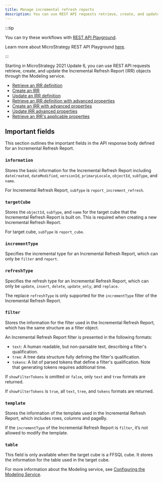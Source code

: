 ```yaml
---
title: Manage incremental refresh reports
description: You can use REST API requests retrieve, create, and update the Incremental Refresh Report (IRR) objects through the Modeling service.
---
```


<Available since="2021 Update 6" />

:::tip

You can try these workflows with [REST API Playground](https://www.postman.com/microstrategysdk/workspace/microstrategy-rest-api/folder/16131298-bc4cbadd-29e6-4426-85ff-30bcc0f20d60?ctx=documentation).

Learn more about MicroStrategy REST API Playground [here](/docs/getting-started/playground.md).

:::

Starting in MicroStrategy 2021 Update 6, you can use REST API requests retrieve, create, and update the Incremental Refresh Report (IRR) objects through the Modeling service.

- [Retrieve an IRR definition](retrieve-an-irr-definition.md)
- [Create an IRR](create-an-irr.md)
- [Update an IRR definition](update-an-irr-definition.md)
- [Retrieve an IRR definition with advanced properties](retrieve-an-irr-definition-with-advanced-properties.md)
- [Create an IRR with advanced properties](create-an-irr-with-advanced-properties.md)
- [Update IRR advanced properties](update-irr-advanced-properties.md)
- [Retrieve an IRR's applicable properties](retrieve-applicable-properties-of-an-incremental-refresh-report.md)

## Important fields

This section outlines the important fields in the API response body defined for an Incremental Refresh Report.

### `information`

Stores the basic information for the Incremental Refresh Report including `dateCreated`, `dateModified`, `versionId`, `primaryLocale`, `objectId`, `subType`, and `name`.

For Incremental Refresh Report, `subType` is `report_increment_refresh`.

### `targetCube`

Stores the `objectId`, `subType`, and `name` for the target cube that the Incremental Refresh Report is built on. This is required when creating a new Incremental Refresh Report.

For target cube, `subType` is `report_cube`.

### `incrementType`

Specifies the incremental type for an Incremental Refresh Report, which can only be `filter` and `report`.

### `refreshType`

Specifies the refresh type for an Incremental Refresh Report, which can only be `update`, `insert`, `delete`, `update_only`, and `replace`.

The replace `refreshType` is only supported for the `incrementType` filter of the Incremental Refresh Report.

### `filter`

Stores the information for the filter used in the Incremental Refresh Report, which has the same structure as a filter object.

An Incremental Refresh Report filter is presented in the following formats:

- `text`: A human readable, but non-parsable text, describing a filter's qualification.
- `tree`: A tree data structure fully defining the filter's qualification.
- `tokens`: A list of parsed tokens that define a filter's qualification. Note that generating tokens requires additional time.

If `showFilterTokens` is omitted or `false`, only `text` and `tree` formats are returned.

If `showFilterTokens` is `true`, all `text`, `tree`, and `tokens` formats are returned.

### `template`

Stores the information of the template used in the Incremental Refresh Report, which includes rows, columns and pageBy.

If the `incrementType` of the Incremental Refresh Report is `filter`, it’s not allowed to modify the template.

### `table`

This field is only available when the target cube is a FFSQL cube. It stores the information for the table used in the target cube.

For more information about the Modeling service, see [Configuring the Modeling Service](https://www2.microstrategy.com/producthelp/2021/InstallConfig/en-us/Content/modeling_service.htm).
